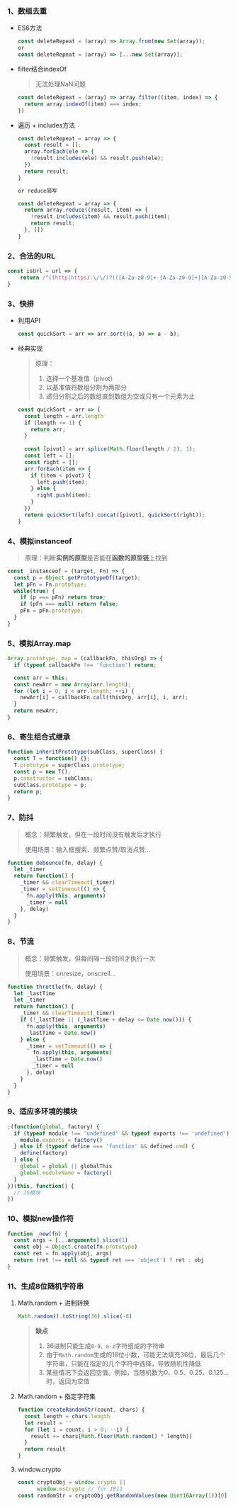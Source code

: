 ### 1、数组去重

* ES6方法

  ```js
  const deleteRepeat = (array) => Array.from(new Set(array));
  or
  const deleteRepeat = (array) => [...new Set(array)];
  ```

* filter结合indexOf

  > 无法处理NaN问题

  ```js
  const deleteRepeat = (array) => array.filter((item, index) => {
    return array.indexOf(item) === index;
  })
  ```

* 遍历 + includes方法

  ```js
  const deleteRepeat = array => {
    const result = [];
    array.forEach(ele => {
      !result.includes(ele) && result.push(ele);
    })
    return result;
  }
  
  or reduce简写
  
  const deleteRepeat = array => {
    return array.reduce((result, item) => {
      !result.includes(item) && result.push(item);
      return result;
    }, [])
  }
  ```

### 2、合法的URL

```js
const isUrl = url => {
    return /^((http|https):\/\/)?(([A-Za-z0-9]+-[A-Za-z0-9]+|[A-Za-z0-9]+)\.)+([A-Za-z]+)(:\d+)?(\/.*)?(\?.*)?(#.*)?$/.test(url)
}
```

### 3、快排

* 利用API

  ```js
  const quickSort = arr => arr.sort((a, b) => a - b);
  ```

* 经典实现

  > 原理：
  >
  > 1. 选择一个基准值（pivot）
  > 2. 以基准值将数组分割为两部分
  > 3. 递归分割之后的数组直到数组为空或只有一个元素为止

  ```js
  const quickSort = arr => {
    const length = arr.length
    if (length <= 1) {
      return arr;
    }
    
    const [pivot] = arr.splice(Math.floor(length / 2), 1);
    const left = [];
    const right = [];
    arr.forEach(item => {
      if (item < pivot) {
        left.push(item);
      } else {
        right.push(item);
      }
    })
   	return quickSort(left).concat([pivot], quickSort(right));
  }
  ```

### 4、模拟instanceof

> 原理：判断**实例的原型**是否能在**函数的原型链**上找到

```js
const _instanceof = (target, Fn) => {
  const p = Object.getPrototypeOf(target);
  let pFn = Fn.prototype;
  while(true) {
    if (p === pFn) return true;
    if (pFn === null) return false;
    pFn = pFn.prototype;
  }
}
```

### 5、模拟Array.map

```js
Array.prototype._map = (callbackFn, thisOrg) => {
  if (typeof callbackFn !== 'function') return;

  const arr = this;
  const newArr = new Array(arr.length);
  for (let i = 0; i < arr.length; ++i) {
    newArr[i] = callbackFn.call(thisOrg, arr[i], i, arr);
  }
  return newArr;
}
```

### 6、寄生组合式继承

```js
function inheritPrototype(subClass, superClass) {
  const T = function() {};
  T.prototype = superClass.prototype;
  const p = new T();
  p.constructor = subClass;
  subClass.prototype = p;
  return p;
}
```

### 7、防抖

> 概念：频繁触发，但在一段时间没有触发后才执行
>
> 使用场景：输入框搜索、频繁点赞/取消点赞...

```js
function debounce(fn, delay) {
  let _timer
  return function() {
    _timer && clearTimeout(_timer)
    _timer = setTimeout(() => {
      fn.apply(this, arguments)
      _timer = null
    }, delay)
  }
}
```

### 8、节流

> 概念：频繁触发，但每间隔一段时间才执行一次
>
> 使用场景：onresize，onscrell...

```js
function throttle(fn, delay) {
  let _lastTime
  let _timer
  return function() {
    _timer && clearTimeout(_timer)
    if (!_lastTime || (_lastTime + delay <= Date.now())) {
      fn.apply(this, arguments)
      _lastTime = Date.now()
    } else {
      _timer = setTimeout(() => {
        fn.apply(this, arguments)
        _lastTime = Date.now()
        _timer = null
      }, delay)
    }
  }
}
```

### 9、适应多环境的模块

```js
;(function(global, factory) {
  if (typeof module !== 'undefined' && typeof exports !== 'undefined') {
    module.exports = factory()
  } else if (typeof define === 'function' && defined.cmd) {
    define(factory)
  } else {
    global = global || globalThis
    global.moduleName = factory()
  }
})(this, function() {
  // JS模块
})
```

### 10、模拟new操作符

```js
function _new(fn) {
  const args = [...arguments].slice(1)
  const obj = Object.create(fn.prototype)
  const ret = fn.apply(obj, args)
  return (ret !== null && typeof ret === 'object') ? ret : obj
}
```

### 11、生成8位随机字符串

1. Math.random + 进制转换

   ```js
   Math.random().toString(36).slice(-8)
   ```

   > **缺点**
   >
   > 1. 36进制只能生成`0-9、a-z`字符组成的字符串
   > 2. 由于`Math.random`生成的18位小数，可能无法填充36位，最后几个字符串，只能在指定的几个字符中选择，导致随机性降低
   > 3. 某些情况下会返回空值。例如，当随机数为0、0.5、0.25、0.125...时，返回为空值

2. Math.random + 指定字符集

   ```js
   function createRandomStr(count, chars) {
     const length = chars.length
     let result = ''
     for (let i = count; i > 0; --i) {
       result += chars[Math.floor(Math.random() * length)]
     }
     return result
   }
   ```

3. window.crypto

   ```js
   const cryptoObj = window.crypto || 
         window.msCrypto // for IE11
   const randomStr = cryptoObj.getRandomValues(new Uint16Array(1))[0]
   ```

   

